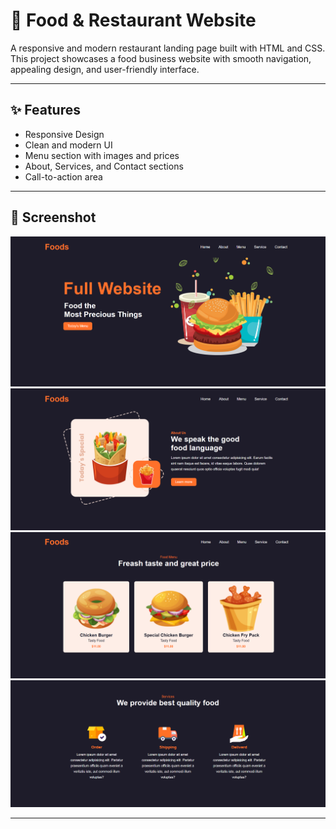 # 🍔 Food & Restaurant Website

A responsive and modern restaurant landing page built with HTML and CSS. This project showcases a food business website with smooth navigation, appealing design, and user-friendly interface.

---

## ✨ Features

- Responsive Design
- Clean and modern UI
- Menu section with images and prices
- About, Services, and Contact sections
- Call-to-action area

---

## 📸 Screenshot

![image alt](https://github.com/rohansingh2609/Restaurant_website/blob/main/Screenshot%202025-07-19%20211245.png?raw=true)
![image alt](https://github.com/rohansingh2609/Restaurant_website/blob/main/Screenshot%202025-07-19%20211310.png?raw=true)
![image alt](https://github.com/rohansingh2609/Restaurant_website/blob/main/Screenshot%202025-07-19%20211434.png?raw=true)
![image alt](https://github.com/rohansingh2609/Restaurant_website/blob/main/Screenshot%202025-07-19%20211455.png?raw=true)



---
